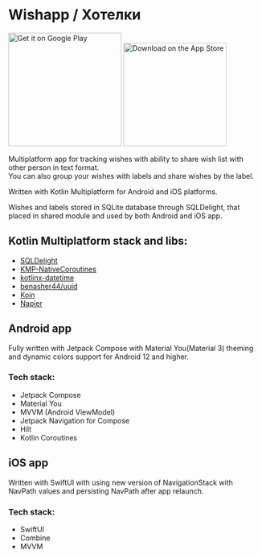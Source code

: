 # Wishapp / Хотелки

<a href='https://play.google.com/store/apps/details?id=ru.vitaliy.belyaev.wishapp&pcampaignid=pcampaignidMKT-Other-global-all-co-prtnr-py-PartBadge-Mar2515-1'><img alt='Get it on Google Play' src='https://play.google.com/intl/en_us/badges/static/images/badges/en_badge_web_generic.png' width='225'/></a>
<a href='https://apps.apple.com/app/id6450624836'><img alt='Download on the App Store' src='https://github-production-user-asset-6210df.s3.amazonaws.com/21678329/261083041-baac00dd-7f84-49dd-a358-17ea4dc089ad.png' width='205'/></a>

Multiplatform app for tracking wishes with ability to share wish list with other person in text format.<br/>
You can also group your wishes with labels and share wishes by the label.

Written with Kotlin Multiplatform for Android and iOS platforms.<br/>

Wishes and labels stored in SQLite database through SQLDelight, that placed in shared module and used by both Android and iOS app.<br/>

## Kotlin Multiplatform stack and libs:
- [SQLDelight](https://github.com/cashapp/sqldelight)
- [KMP-NativeCoroutines](https://github.com/rickclephas/KMP-NativeCoroutines)
- [kotlinx-datetime](https://github.com/Kotlin/kotlinx-datetime)
- [benasher44/uuid](https://github.com/benasher44/uuid)
- [Koin](https://github.com/InsertKoinIO/koin)
- [Napier](https://github.com/AAkira/Napier)


## Android app

Fully written with Jetpack Compose with Material You(Material 3) theming and dynamic colors support for Android 12 and higher.

### Tech stack:
- Jetpack Compose
- Material You
- MVVM (Android ViewModel)
- Jetpack Navigation for Compose
- Hilt
- Kotlin Coroutines

## iOS app

Written with SwiftUI with using new version of NavigationStack with NavPath values and persisting NavPath after app relaunch.

### Tech stack:
- SwiftUI
- Combine
- MVVM


